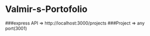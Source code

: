 # Valmir-s-Portofolio

###express API => http://localhost:3000/projects
###Project => any port(3001)

